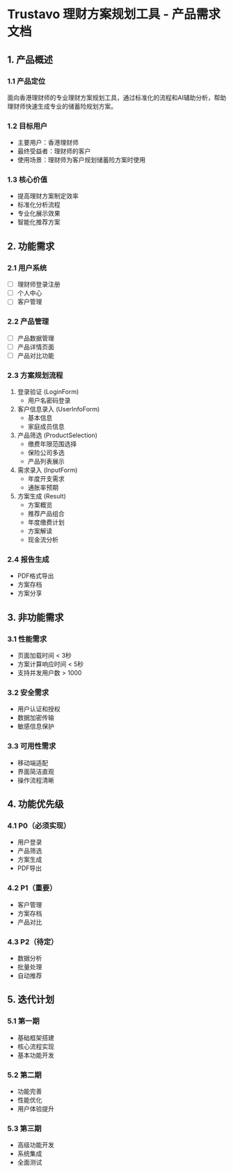 # Trustavo 理财方案规划工具 - 产品需求文档

## 1. 产品概述
### 1.1 产品定位
面向香港理财师的专业理财方案规划工具，通过标准化的流程和AI辅助分析，帮助理财师快速生成专业的储蓄险规划方案。

### 1.2 目标用户
- 主要用户：香港理财师
- 最终受益者：理财师的客户
- 使用场景：理财师为客户规划储蓄险方案时使用

### 1.3 核心价值
- 提高理财方案制定效率
- 标准化分析流程
- 专业化展示效果
- 智能化推荐方案

## 2. 功能需求
### 2.1 用户系统
- [ ] 理财师登录注册
- [ ] 个人中心
- [ ] 客户管理

### 2.2 产品管理
- [ ] 产品数据管理
- [ ] 产品详情页面
- [ ] 产品对比功能

### 2.3 方案规划流程
1. 登录验证 (LoginForm)
   - 用户名密码登录
2. 客户信息录入 (UserInfoForm)
   - 基本信息
   - 家庭成员信息
3. 产品筛选 (ProductSelection)
   - 缴费年限范围选择
   - 保险公司多选
   - 产品列表展示
4. 需求录入 (InputForm)
   - 年度开支需求
   - 通胀率预期
5. 方案生成 (Result)
   - 方案概览
   - 推荐产品组合
   - 年度缴费计划
   - 方案解读
   - 现金流分析

### 2.4 报告生成
- PDF格式导出
- 方案存档
- 方案分享

## 3. 非功能需求
### 3.1 性能需求
- 页面加载时间 < 3秒
- 方案计算响应时间 < 5秒
- 支持并发用户数 > 1000

### 3.2 安全需求
- 用户认证和授权
- 数据加密传输
- 敏感信息保护

### 3.3 可用性需求
- 移动端适配
- 界面简洁直观
- 操作流程清晰

## 4. 功能优先级
### 4.1 P0（必须实现）
- 用户登录
- 产品筛选
- 方案生成
- PDF导出

### 4.2 P1（重要）
- 客户管理
- 方案存档
- 产品对比

### 4.3 P2（待定）
- 数据分析
- 批量处理
- 自动推荐

## 5. 迭代计划
### 5.1 第一期
- 基础框架搭建
- 核心流程实现
- 基本功能开发

### 5.2 第二期
- 功能完善
- 性能优化
- 用户体验提升

### 5.3 第三期
- 高级功能开发
- 系统集成
- 全面测试
